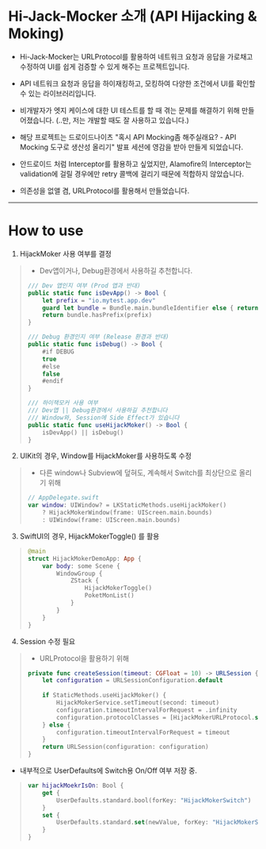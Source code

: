
# Hi-Jack-Mocker 소개 (API Hijacking &amp; Moking)
- Hi-Jack-Mocker는 URLProtocol를 활용하여 네트워크 요청과 응답을 가로채고 수정하여 UI를 쉽게 검증할 수 있게 해주는 프로젝트입니다.
- API 네트워크 요청과 응답을 하이재킹하고, 모킹하여 다양한 조건에서 UI를 확인할 수 있는 라이브러리입니다.
- 비개발자가 엣지 케이스에 대한 UI 테스트를 할 때 겪는 문제를 해결하기 위해 만들어졌습니다. 
(..만, 저는 개발할 때도 잘 사용하고 있습니다.)

- 해당 프로젝트는 드로이드나이츠 "혹시 API Mocking좀 해주실래요? - API Mocking 도구로 생산성 올리기" 발표 세션에 영감을 받아 만들게 되었습니다.
- 안드로이드 처럼 Interceptor를 활용하고 싶었지만, Alamofire의 Interceptor는 validation에 걸릴 경우에만 retry 콜백에 걸리기 때문에 적합하지 않았습니다.
- 의존성을 없앨 겸, URLProtocol를 활용해서 만들었습니다.

------------

# How to use

1. HijackMoker 사용 여부를 결정
> - Dev앱이거나, Debug환경에서 사용하길 추천합니다.
> ```Swift
> /// Dev 앱인지 여부 (Prod 앱과 반대)
> public static func isDevApp() -> Bool {
>     let prefix = "io.mytest.app.dev"
>     guard let bundle = Bundle.main.bundleIdentifier else { return false }
>     return bundle.hasPrefix(prefix)
> }
> 
> /// Debug 환경인지 여부 (Release 환경과 반대)
> public static func isDebug() -> Bool {
>     #if DEBUG
>     true
>     #else
>     false
>     #endif
> }
> 
> /// 하이잭모커 사용 여부
> /// Dev앱 || Debug환경에서 사용하길 추천합니다
> /// Window와, Session에 Side Effect가 있습니다
> public static func useHijackMoker() -> Bool {
>     isDevApp() || isDebug()
> }
> ```

2. UIKit의 경우, Window를 HijackMoker를 사용하도록 수정 
> - 다른 window나 Subview에 덮혀도, 계속해서 Switch를 최상단으로 올리기 위해
> 
> ```Swift
> // AppDelegate.swift
> var window: UIWindow? = LKStaticMethods.useHijackMoker()
>     ? HijackMokerWindow(frame: UIScreen.main.bounds)
>     : UIWindow(frame: UIScreen.main.bounds)
> ```

3. SwiftUI의 경우, HijackMokerToggle() 를 활용
> 
> ```Swift
> @main
> struct HijackMokerDemoApp: App {
>     var body: some Scene {
>         WindowGroup {
>             ZStack {
>                 HijackMokerToggle()
>                 PoketMonList()
>             }
>         }
>     }
> }
> ```

4. Session 수정 필요
> - URLProtocol을 활용하기 위해
> 
> ```Swift
> private func createSession(timeout: CGFloat = 10) -> URLSession {
>     let configuration = URLSessionConfiguration.default
>     
>     if StaticMethods.useHijackMoker() {
>         HijackMokerService.setTimeout(second: timeout)
>         configuration.timeoutIntervalForRequest = .infinity
>         configuration.protocolClasses = [HijackMokerURLProtocol.self]
>     } else {
>         configuration.timeoutIntervalForRequest = timeout
>     }
>     return URLSession(configuration: configuration)
> }
> ```


* 내부적으로 UserDefaults에 Switch용 On/Off 여부 저장 중.
> ```Swift
> var hijackMoekrIsOn: Bool {
>     get {
>         UserDefaults.standard.bool(forKey: "HijackMokerSwitch")
>     }
>     set {
>         UserDefaults.standard.set(newValue, forKey: "HijackMokerSwitch")
>     }
> }
> ```


